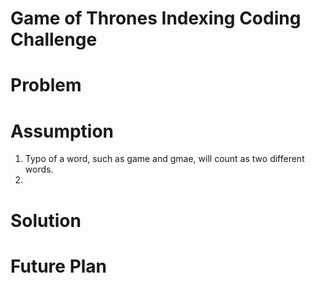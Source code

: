 # Game of Thrones Indexing Coding Challenge

# Problem

# Assumption
1. Typo of a word, such as game and gmae, will count as two different words.
2. 

# Solution

# Future Plan